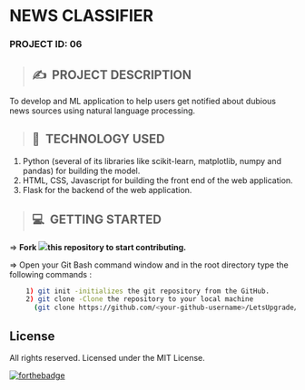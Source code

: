 # **NEWS CLASSIFIER**

### **PROJECT ID: 06**
>## ✍&nbsp; PROJECT DESCRIPTION
To develop and ML application to help users get notified about dubious news sources using natural language processing.

>## 📂&nbsp; TECHNOLOGY USED

1. Python (several of its libraries like scikit-learn, matplotlib, numpy and pandas) for building the model.
2. HTML, CSS, Javascript for building the front end of the web application.
3. Flask for the backend of the web application.

>## 💻&nbsp; GETTING STARTED

=> **Fork <a href=https://github.com/LetsUpgrade/NEWS-CLASSIFIER><img src="https://img.icons8.com/ios/24/000000/code-fork.png"></a>this repository to start contributing.**

=> Open your Git Bash command window and in the root directory type the following commands :
```bash
    1) git init -initializes the git repository from the GitHub. 
    2) git clone -Clone the repository to your local machine
      (git clone https://github.com/<your-github-username>/LetsUpgrade/NEWS-CLASSIFIER.git)
```    

## License

All rights reserved. Licensed under the MIT License.

[![forthebadge](https://forthebadge.com/images/badges/open-source.svg)](https://forthebadge.com)
